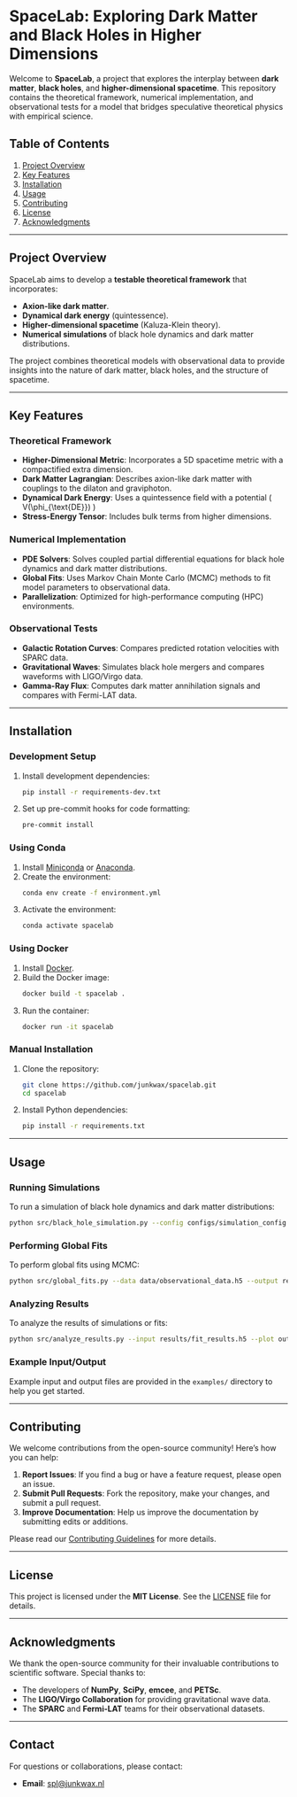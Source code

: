 
# SpaceLab: Exploring Dark Matter and Black Holes in Higher Dimensions

Welcome to **SpaceLab**, a project that explores the interplay between **dark matter**, **black holes**, and **higher-dimensional spacetime**. This repository contains the theoretical framework, numerical implementation, and observational tests for a model that bridges speculative theoretical physics with empirical science.

## Table of Contents
1. [Project Overview](#project-overview)
2. [Key Features](#key-features)
3. [Installation](#installation)
4. [Usage](#usage)
5. [Contributing](#contributing)
6. [License](#license)
7. [Acknowledgments](#acknowledgments)

---

## Project Overview

SpaceLab aims to develop a **testable theoretical framework** that incorporates:

- **Axion-like dark matter**.
- **Dynamical dark energy** (quintessence).
- **Higher-dimensional spacetime** (Kaluza-Klein theory).
- **Numerical simulations** of black hole dynamics and dark matter distributions.

The project combines theoretical models with observational data to provide insights into the nature of dark matter, black holes, and the structure of spacetime.

---

## Key Features

### Theoretical Framework
- **Higher-Dimensional Metric**: Incorporates a 5D spacetime metric with a compactified extra dimension.
- **Dark Matter Lagrangian**: Describes axion-like dark matter with couplings to the dilaton and graviphoton.
- **Dynamical Dark Energy**: Uses a quintessence field with a potential \( V(\phi_{\text{DE}}) \) 
- **Stress-Energy Tensor**: Includes bulk terms from higher dimensions.

### Numerical Implementation
- **PDE Solvers**: Solves coupled partial differential equations for black hole dynamics and dark matter distributions.
- **Global Fits**: Uses Markov Chain Monte Carlo (MCMC) methods to fit model parameters to observational data.
- **Parallelization**: Optimized for high-performance computing (HPC) environments.

### Observational Tests
- **Galactic Rotation Curves**: Compares predicted rotation velocities with SPARC data.
- **Gravitational Waves**: Simulates black hole mergers and compares waveforms with LIGO/Virgo data.
- **Gamma-Ray Flux**: Computes dark matter annihilation signals and compares with Fermi-LAT data.

---

## Installation

### Development Setup
1. Install development dependencies:
   ```bash
   pip install -r requirements-dev.txt
   ```
2. Set up pre-commit hooks for code formatting:
   ```bash
   pre-commit install
   ```

### Using Conda
1. Install [Miniconda](https://docs.conda.io/en/latest/miniconda.html) or [Anaconda](https://www.anaconda.com/products/distribution).
2. Create the environment:
   ```bash
   conda env create -f environment.yml
   ```
3. Activate the environment:
   ```bash
   conda activate spacelab
   ```

### Using Docker
1. Install [Docker](https://docs.docker.com/get-docker/).
2. Build the Docker image:
   ```bash
   docker build -t spacelab .
   ```
3. Run the container:
   ```bash
   docker run -it spacelab
   ```

### Manual Installation
1. Clone the repository:
   ```bash
   git clone https://github.com/junkwax/spacelab.git
   cd spacelab
   ```
2. Install Python dependencies:
   ```bash
   pip install -r requirements.txt
   ```

---

## Usage

### Running Simulations
To run a simulation of black hole dynamics and dark matter distributions:
```bash
python src/black_hole_simulation.py --config configs/simulation_config.yaml
```

### Performing Global Fits
To perform global fits using MCMC:
```bash
python src/global_fits.py --data data/observational_data.h5 --output results/fit_results.h5
```

### Analyzing Results
To analyze the results of simulations or fits:
```bash
python src/analyze_results.py --input results/fit_results.h5 --plot output/plots/
```

### Example Input/Output
Example input and output files are provided in the `examples/` directory to help you get started.

---

## Contributing

We welcome contributions from the open-source community! Here’s how you can help:

1. **Report Issues**: If you find a bug or have a feature request, please open an issue.
2. **Submit Pull Requests**: Fork the repository, make your changes, and submit a pull request.
3. **Improve Documentation**: Help us improve the documentation by submitting edits or additions.

Please read our [Contributing Guidelines](CONTRIBUTING.md) for more details.

---

## License

This project is licensed under the **MIT License**. See the [LICENSE](LICENSE) file for details.

---

## Acknowledgments

We thank the open-source community for their invaluable contributions to scientific software. Special thanks to:

- The developers of **NumPy**, **SciPy**, **emcee**, and **PETSc**.
- The **LIGO/Virgo Collaboration** for providing gravitational wave data.
- The **SPARC** and **Fermi-LAT** teams for their observational datasets.

---

## Contact

For questions or collaborations, please contact:
- **Email**: [spl@junkwax.nl](mailto:spl@junkwax.nl)